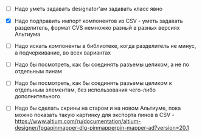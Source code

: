  - [ ] Надо уметь задавать designator'ам задавать класс явно
 - [X] Надо подправить импорт компонентов из CSV - уметь задавать разделитель, формат CVS немножко разный в разных версиях Альтиума
 - [ ] Надо искать компоненты в библиотеке, когда разделитель не минус, а подчеркивание, во всех вариантах
 - [ ] Надо бы посмотреть, как бы соединять разъемы целиком, а не по отдельным пинам
 - [ ] Надо бы посмотреть, как бы соединять разъемы целиком к отдельным элементам, без использования чего-либо дополнительного
 - [ ] Надо бы сделать скрины на старом и на новом Альтиуме, пока можно показать такую картинку для экспорта пинов в CSV - https://www.altium.com/ru/documentation/altium-designer/fpgapinmapper-dlg-pinmapperpin-mapper-ad?version=20.1

